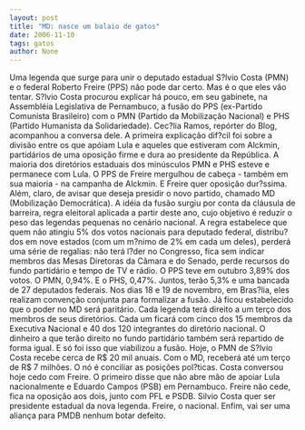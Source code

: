 ```yaml
---
layout: post
title: "MD: nasce um balaio de gatos"
date: 2006-11-10
tags: gatos
author: None
---
```

Uma legenda que surge para unir o deputado estadual S?lvio Costa (PMN) e o federal Roberto Freire (PPS) não pode dar certo.
Mas é o que eles vão tentar.
S?lvio Costa procurou explicar há pouco, em seu gabinete, na Assembléia Legislativa de Pernambuco, a fusão do PPS (ex-Partido Comunista Brasileiro) com o PMN (Partido da Mobilização Nacional) e PHS (Partido Humanista da Solidariedade). Cec?lia Ramos, repórter do Blog, acompanhou a conversa dele.
A primeira explicação dif?cil foi sobre a divisão entre os que apóiam Lula e aqueles que estiveram com Alckmin, partidários de uma oposição firme e dura ao presidente da República.
A maioria dos diretórios estaduais dos minúsculos PMN e PHS esteve e permanece com Lula. 
O PPS de Freire mergulhou de cabeça - também em sua maioria - na campanha de Alckmin. E Freire quer oposição dur?ssima. Além, claro, de avisar que deseja presidir o novo partido, chamado MD (Mobilização Democrática).
A idéia da fusão surgiu por conta da cláusula de barreira, regra eleitoral aplicada a partir deste ano, cujo objetivo é reduzir o peso das legendas pequenas no cenário nacional.
A regra estabelece que quem não atingiu 5% dos votos nacionais para deputado federal, distribu?dos em nove estados (com um m?nimo de 2% em cada um deles), perderá uma série de regalias: não terá l?der no Congresso, fica sem indicar membros das Mesas Diretoras da Câmara e do Senado, perde recursos do fundo partidário e tempo de TV e rádio.
O PPS teve em outubro 3,89% dos votos. O PMN, 0,94%. E o PHS, 0,47%. Juntos, terão 5,3% e uma bancada de 27 deputados federais.
Nos dias 18 e 19 de novembro, em Bras?lia, eles realizam convenção conjunta para formalizar a fusão.
Já ficou estabelecido que o poder no MD será paritário. Cada legenda terá direito a um terço dos membros de seus diretórios. 
Cada um ficará com cinco dos 15 membros da Executiva Nacional e 40 dos 120 integrantes do diretório nacional.
O dinheiro a que terão direito no fundo partidário também será repartido de forma igual. E só foi isso que viabilizou a fusão. Hoje, o PMN de S?lvio Costa recebe cerca de R$ 20 mil anuais. Com o MD, receberá até um terço de R$ 7 milhões.
O nó é conciliar as posições pol?ticas. 
Costa conversou hoje cedo com Freire. 
O primeiro disse que não abre mão de apoiar Lula nacionalmente e Eduardo Campos (PSB) em Pernambuco. Freire não cede, fica na oposição aos dois, junto com PFL e PSDB.
Silvio Costa quer ser presidente estadual da nova legenda. Freire, o nacional.
Enfim, vai ser uma aliança para PMDB nenhum botar defeito. 